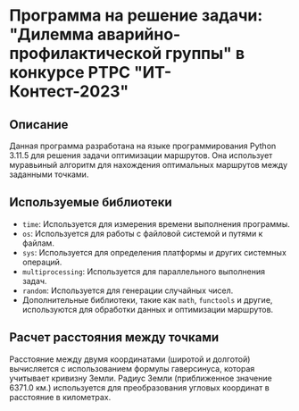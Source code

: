 # Программа на решение задачи: "Дилемма аварийно-профилактической группы" в конкурсе РТРС "ИТ-Контест-2023"

## Описание
Данная программа разработана на языке программирования Python 3.11.5 для решения задачи оптимизации маршрутов. Она использует муравьиный алгоритм для нахождения оптимальных маршрутов между заданными точками.

## Используемые библиотеки
- `time`: Используется для измерения времени выполнения программы.
- `os`: Используется для работы с файловой системой и путями к файлам.
- `sys`: Используется для определения платформы и других системных операций.
- `multiprocessing`: Используется для параллельного выполнения задач.
- `random`: Используется для генерации случайных чисел.
- Дополнительные библиотеки, такие как `math`, `functools` и другие, используются для обработки данных и оптимизации маршрутов.

## Расчет расстояния между точками
Расстояние между двумя координатами (широтой и долготой) вычисляется с использованием формулы гаверсинуса, которая учитывает кривизну Земли. Радиус Земли (приближенное значение 6371.0 км.) используется для преобразования угловых координат в расстояние в километрах.
